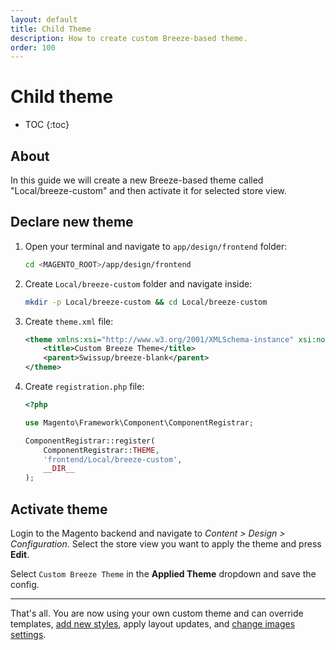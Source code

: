 ```yaml
---
layout: default
title: Child Theme
description: How to create custom Breeze-based theme.
order: 100
---
```


# Child theme

* TOC
{:toc}

## About

In this guide we will create a new Breeze-based theme called "Local/breeze-custom"
and then activate it for selected store view.

## Declare new theme

 1. Open your terminal and navigate to `app/design/frontend` folder:

    ```bash
    cd <MAGENTO_ROOT>/app/design/frontend
    ```

 2. Create `Local/breeze-custom` folder and navigate inside:

    ```bash
    mkdir -p Local/breeze-custom && cd Local/breeze-custom
    ```

 3. Create `theme.xml` file:

    ```xml
    <theme xmlns:xsi="http://www.w3.org/2001/XMLSchema-instance" xsi:noNamespaceSchemaLocation="urn:magento:framework:Config/etc/theme.xsd">
        <title>Custom Breeze Theme</title>
        <parent>Swissup/breeze-blank</parent>
    </theme>
    ```

 4. Create `registration.php` file:

    ```php
    <?php

    use Magento\Framework\Component\ComponentRegistrar;

    ComponentRegistrar::register(
        ComponentRegistrar::THEME,
        'frontend/Local/breeze-custom',
        __DIR__
    );
    ```

## Activate theme

Login to the Magento backend and navigate to _Content > Design > Configuration_.
Select the store view you want to apply the theme and press **Edit**.

Select `Custom Breeze Theme` in the **Applied Theme** dropdown and save the config.

---

That's all. You are now using your own custom theme and can override templates,
[add new styles](/custom-styles), apply layout updates, and
[change images settings](/image-dimensions).
